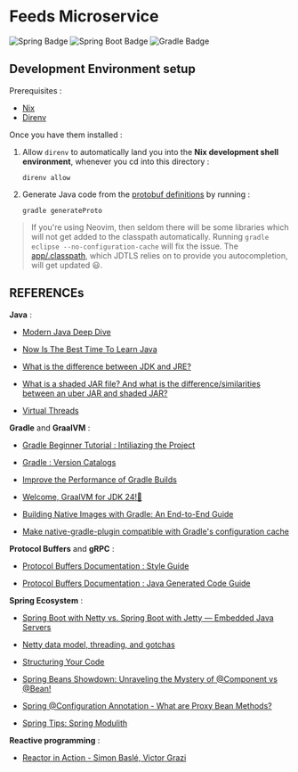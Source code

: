 # Feeds Microservice

![Spring Badge](https://img.shields.io/badge/Spring-6DB33F?logo=spring&logoColor=fff&style=for-the-badge)
![Spring Boot Badge](https://img.shields.io/badge/Spring%20Boot-6DB33F?logo=springboot&logoColor=fff&style=for-the-badge)
![Gradle Badge](https://img.shields.io/badge/Gradle-02303A?logo=gradle&logoColor=fff&style=for-the-badge)

## Development Environment setup

Prerequisites :

- [Nix](https://github.com/DeterminateSystems/nix-installer)
- [Direnv](https://direnv.net/)

Once you have them installed :

1. Allow `direnv` to automatically land you into the **Nix development shell environment**, whenever you cd into this directory :
    ```shell script
    direnv allow
    ```

2. Generate Java code from the [protobuf definitions](./app/src/main/proto) by running :
    ```shell script
    gradle generateProto
    ```

> If you're using Neovim, then seldom there will be some libraries which will not get added to the classpath automatically.
> Running `gradle eclipse --no-configuration-cache` will fix the issue.
> The [app/.classpath](./app/.classpath), which JDTLS relies on to provide you autocompletion, will get updated 😃.

## REFERENCEs

**Java** :

- [Modern Java Deep Dive](https://www.youtube.com/watch?v=z4qsidg261E)

- [Now Is The Best Time To Learn Java](https://www.youtube.com/watch?v=tbXxaniKjDg)

- [What is the difference between JDK and JRE?](https://stackoverflow.com/questions/1906445/what-is-the-difference-between-jdk-and-jre)

- [What is a shaded JAR file? And what is the difference/similarities between an uber JAR and shaded JAR?](https://stackoverflow.com/questions/49810578/what-is-a-shaded-jar-file-and-what-is-the-difference-similarities-between-an-ub)

- [Virtual Threads](https://docs.oracle.com/en/java/javase/21/core/virtual-threads.html)

**Gradle** and **GraalVM** :

- [Gradle Beginner Tutorial : Intiliazing the Project](https://docs.gradle.org/current/userguide/part1_gradle_init.html)

- [Gradle : Version Catalogs](https://docs.gradle.org/current/userguide/version_catalogs.html#version-catalog)

- [Improve the Performance of Gradle Builds](https://docs.gradle.org/current/userguide/performance.html)

- [Welcome, GraalVM for JDK 24!🚀](https://medium.com/graalvm/welcome-graalvm-for-jdk-24-7c829fe98ea1)

- [Building Native Images with Gradle: An End-to-End Guide](https://graalvm.github.io/native-build-tools/latest/end-to-end-gradle-guide.html)

- [Make native-gradle-plugin compatible with Gradle's configuration cache](https://github.com/graalvm/native-build-tools/issues/477)

**Protocol Buffers** and **gRPC** :

- [Protocol Buffers Documentation : Style Guide](https://protobuf.dev/programming-guides/style)

- [Protocol Buffers Documentation : Java Generated Code Guide](https://protobuf.dev/reference/java/java-generated/)

**Spring Ecosystem** :

- [Spring Boot with Netty vs. Spring Boot with Jetty — Embedded Java Servers](https://medium.com/@a.kago1988/spring-boot-with-netty-vs-jetty-the-battle-of-embedded-servers-99027eb82cfd)

- [Netty data model, threading, and gotchas](https://medium.com/@akhaku/netty-data-model-threading-and-gotchas-cab820e4815a)

- [Structuring Your Code](https://docs.spring.io/spring-boot/reference/using/structuring-your-code.html)

- [Spring Beans Showdown: Unraveling the Mystery of @Component vs @Bean!](https://www.youtube.com/watch?v=CWEQ-1vff1o)

- [Spring @Configuration Annotation - What are Proxy Bean Methods?](https://www.youtube.com/watch?v=VoK6-OiSPu4)

- [Spring Tips: Spring Modulith ](https://www.youtube.com/watch?v=MYEx0kO2-8A)

**Reactive programming** :

- [Reactor in Action - Simon Baslé, Victor Grazi](https://www.youtube.com/watch?v=kwuu1efzkf4)
